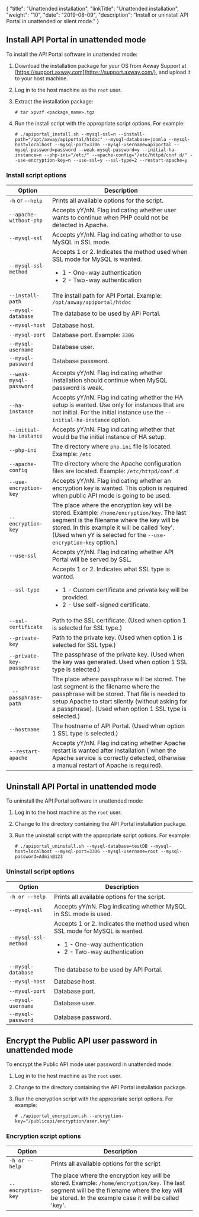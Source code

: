 {
"title": "Unattended installation",
  "linkTitle": "Unattended installation",
  "weight": "10",
  "date": "2019-08-09",
  "description": "Install or uninstall API Portal in unattended or silent mode."
}

## Install API Portal in unattended mode

To install the API Portal software in unattended mode:

1. Download the installation package for your OS from Axway Support at [https://support.axway.com](https://support.axway.com/), and upload it to your host machine.
2. Log in to the host machine as the `root` user.
3. Extract the installation package:

    ```
    # tar xpvzf <package_name>.tgz
    ```

1. Run the install script with the appropriate script options. For example:

    ```
    # ./apiportal_install.sh --mysql-ssl=n --install-path="/opt/axway/apiportal/htdoc" --mysql-database=joomla --mysql-host=localhost --mysql-port=3306 --mysql-username=apiportal --mysql-password=password --weak-mysql-password=y --initial-ha-instance=n --php-ini="/etc/" --apache-config="/etc/httpd/conf.d/" --use-encryption-key=n --use-ssl=y --ssl-type=2 --restart-apache=y
    ```

### Install script options

| Option                   | Description|
|--------------------------|----------|
| `-h` or `--help`             | Prints all available options for the script.|
| `--apache-without-php`     | Accepts yY/nN. Flag indicating whether user wants to continue when PHP could not be detected in Apache.|
| `--mysql-ssl`              | Accepts yY/nN. Flag indicating whether to use MySQL in SSL mode.|
| `--mysql-ssl-method`       | Accepts 1 or 2. Indicates the method used when SSL mode for MySQL is wanted. <ul><li>1 - One-way authentication</li><li>2 - Two-way authentication</li></ul>|
| `--install-path`           | The install path for API Portal. Example: `/opt/axway/apiportal/htdoc`|
| `--mysql-database`         | The database to be used by API Portal.  |
| `--mysql-host`             | Database host. |
| `--mysql-port`             | Database port. Example: `3306`|
| `--mysql-username`         | Database user.|
| `--mysql-password`         | Database password.|
| `--weak-mysql-password`    | Accepts yY/nN. Flag indicating whether installation should continue when MySQL password is weak.|
| `--ha-instance`            | Accepts yY/nN. Flag indicating whether the HA setup is wanted. Use only for instances that are not initial. For the initial instance use the `--initial-ha-instance` option. |
| `--initial-ha-instance`    | Accepts yY/nN. Flag indicating whether that would be the initial instance of HA setup.  |
| `--php-ini`                | The directory where `php.ini` file is located. Example: `/etc` |
| `--apache-config`          | The directory where the Apache configuration files are located. Example: `/etc/httpd/conf.d`|
| `--use-encryption-key`     | Accepts yY/nN. Flag indicating whether an encryption key is wanted. This option is required when public API mode is going to be used. |
| `--encryption-key`         | The place where the encryption key will be stored. Example: `/home/encryption/key`. The last segment is the filename where the key will be stored. In this example it will be called 'key'. (Used when yY is selected for the `--use-encryption-key` option.)|
| `--use-ssl`                | Accepts yY/nN. Flag indicating whether API Portal will be served by SSL.|
| `--ssl-type`               | Accepts 1 or 2. Indicates what SSL type is wanted. <ul><li>1 - Custom certificate and private key will be provided.</li><li>2 - Use self-signed certificate.</li></ul>|
| `--ssl-certificate`        | Path to the SSL certificate. (Used when option 1 is selected for SSL type.)|
| `--private-key`            | Path to the private key. (Used when option 1 is selected for SSL type.)|
| `--private-key-passphrase` | The passphrase of the private key. (Used when the key was generated. Used when option 1 SSL type is selected.)|
|` --passphrase-path`        | The place where passphrase will be stored. The last segment is the filename where the passphrase will be stored. That file is needed to setup Apache to start silently (without asking for a passphrase). (Used when option 1 SSL type is selected.)|
| `--hostname`               | The hostname of API Portal. (Used when option 1 SSL type is selected.)|
| -`-restart-apache`         | Accepts yY/nN. Flag indicating whether Apache restart is wanted after installation ( when the Apache service is correctly detected, otherwise a manual restart of Apache is required). |

## Uninstall API Portal in unattended mode

To uninstall the API Portal software in unattended mode:

1. Log in to the host machine as the `root` user.
2. Change to the directory containing the API Portal installation package.
3. Run the uninstall script with the appropriate script options. For example:

    ```
    # ./apiportal_uninstall.sh --mysql-database=testDB --mysql-host=localhost --mysql-port=3306 --mysql-username=root --mysql-password=Admin@123
    ```

### Uninstall script options

| Option           | Description                                  |
|------------------|----------------------------------------------|
| `-h or --help`     | Prints all available options for the script. |
| `--mysql-ssl`      | Accepts yY/nN. Flag indicating whether MySQL in SSL mode is used.|
| `--mysql-ssl-method` | Accepts 1 or 2. Indicates the method used when SSL mode for MySQL is wanted. <ul><li>1 - One-way authentication</li><li>2 - Two-way authentication</li></ul>|
| `--mysql-database` | The database to be used by API Portal.       |
| `--mysql-host`     | Database host.                               |
| `--mysql-port`     | Database port.                               |
| `--mysql-username` | Database user.                               |
| `--mysql-password` | Database password.                           |

## Encrypt the Public API user password in unattended mode

To encrypt the Public API mode user password in unattended mode:

1. Log in to the host machine as the `root` user.
2. Change to the directory containing the API Portal installation package.
3. Run the encryption script with the appropriate script options. For example:

    ```
    # ./apiportal_encryption.sh --encryption-key="/publicapi/encryption/user.key"
    ```

### Encryption script options

| Option             | Description |
|--------------------|----------------|
| `-h or --help`     | Prints all available options for the script|
| `--encryption-key` | The place where the encryption key will be stored. Example: `/home/encryption/key`. The last segment will be the filename where the key will be stored. In the example case it will be called 'key'. |
